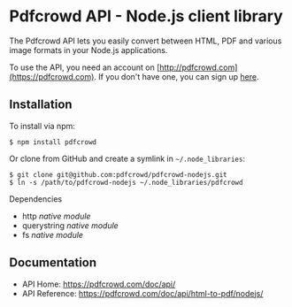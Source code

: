 # Pdfcrowd API - Node.js client library

The Pdfcrowd API lets you easily convert between HTML, PDF and various image
formats in your Node.js applications.

To use the API, you need an account on
[http://pdfcrowd.com](https://pdfcrowd.com). If you don't have one, you
can sign up [here](https://pdfcrowd.com/pricing/api/).

## Installation

To install via npm:

    $ npm install pdfcrowd

Or clone from GitHub and create a symlink in `~/.node_libraries`:

    $ git clone git@github.com:pdfcrowd/pdfcrowd-nodejs.git
    $ ln -s /path/to/pdfcrowd-nodejs ~/.node_libraries/pdfcrowd

Dependencies

* http *native module*
* querystring *native module*
* fs *native module*


## Documentation

* API Home:  <https://pdfcrowd.com/doc/api/>
* API Reference:  <https://pdfcrowd.com/doc/api/html-to-pdf/nodejs/>
